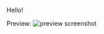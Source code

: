 Hello!

Preview:
<img src="https://raw.githubusercontent.com/exigow/soft-physics-engine/master/screenshots/2014-10-23.png" alt="preview screenshot"/>
